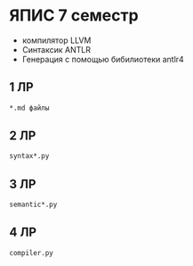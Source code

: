# ЯПИС 7 семестр
- компилятор LLVM
- Синтаксик ANTLR
- Генерация с помощью бибилиотеки antlr4
## 1 ЛP
```bash
*.md файлы
```
## 2 ЛР
```bash
syntax*.py
```
## 3 ЛP
```bash
semantic*.py
```
## 4 ЛP
```bash
compiler.py
```
